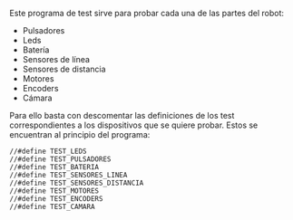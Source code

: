 Este programa de test sirve para probar cada una de las partes del robot:
- Pulsadores
- Leds
- Batería
- Sensores de línea
- Sensores de distancia
- Motores
- Encoders
- Cámara

Para ello basta con descomentar las definiciones de los test correspondientes a los dispositivos que se quiere probar. Estos se encuentran al principio del programa:

```
//#define TEST_LEDS
//#define TEST_PULSADORES
//#define TEST_BATERIA
//#define TEST_SENSORES_LINEA
//#define TEST_SENSORES_DISTANCIA
//#define TEST_MOTORES
//#define TEST_ENCODERS
//#define TEST_CAMARA
```
